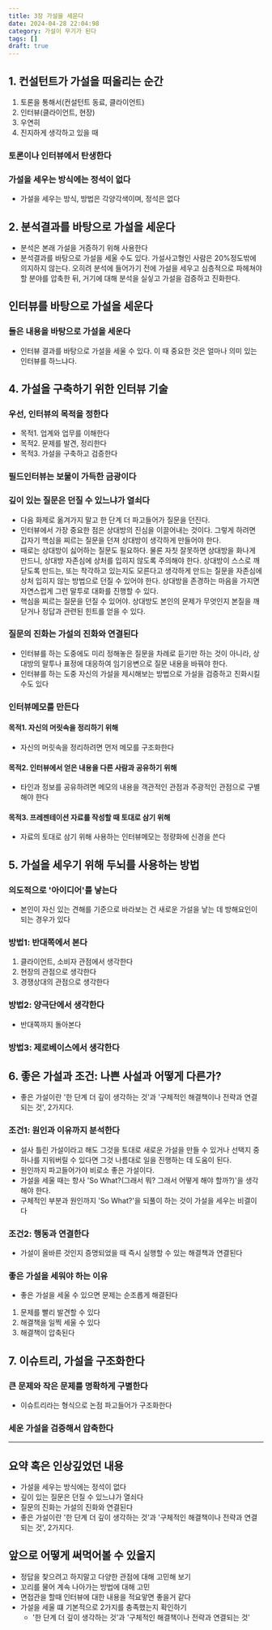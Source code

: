 ```yaml
---
title: 3장 가설을 세운다
date: 2024-04-28 22:04:98
category: 가설이 무기가 된다
tags: []
draft: true
---
```


## 1. 컨설턴트가 가설을 떠올리는 순간

1. 토론을 통해서(컨설턴트 동료, 클라이언트)
2. 인터뷰(클라이언트, 현장)
3. 우연히
4. 진지하게 생각하고 있을 때

### 토론이나 인터뷰에서 탄생한다

### 가설을 세우는 방식에는 정석이 없다

- 가설을 세우는 방식, 방법은 각양각색이며, 정석은 없다

## 2. 분석결과를 바탕으로 가설을 세운다

- 분석은 본래 가설을 거증하기 위해 사용한다
- 분석결과를 바탕으로 가설을 세울 수도 있다. 가설사고형인 사람은 20%정도밖에 의지하지 않는다. 오히려 분석에 들어가기 전에 가설을 세우고 심층적으로 파헤쳐야 할 분야를 압축한 뒤, 거기에 대해 분석을 실싷고 가설을 검증하고 진화한다.

## 인터뷰를 바탕으로 가설을 세운다

### 들은 내용을 바탕으로 가설을 세운다

- 인터뷰 결과를 바탕으로 가설을 세울 수 있다. 이 때 중요한 것은 얼마나 의미 있는 인터뷰를 하느냐다.

## 4. 가설을 구축하기 위한 인터뷰 기술

### 우선, 인터뷰의 목적을 정한다

- 목적1. 업계와 업무를 이해한다
- 목적2. 문제를 발견, 정리한다
- 목적3. 가설을 구축하고 검증한다

### 필드인터뷰는 보물이 가득한 금광이다

### 깊이 있는 질문은 던질 수 있느냐가 열쇠다

- 다음 화제로 옮겨가지 말고 한 단계 더 파고들어가 질문을 던진다.
- 인터뷰에서 가장 중요한 점은 상대방의 진심을 이끌어내는 것이다. 그렇게 하려면 갑자기 핵심을 찌르는 질문을 던져 상대방이 생각하게 만들어야 한다.
- 때로는 상대방이 싫어하는 질문도 필요하다. 물론 자칫 잘못하면 상대방을 화나게 만드니, 상대방 자존심에 상처를 입히지 않도록 주의해야 한다. 상대방이 스스로 깨닫도록 만드는, 또는 착각하고 있는지도 모른다고 생각하게 만드는 질문을 자존심에 상처 입히지 않는 방법으로 던질 수 있어야 한다. 상대방을 존경하는 마음을 가지면 자연스럽게 그런 말투로 대화를 진행할 수 있다.
- 핵심을 찌르는 질문을 던질 수 있어야. 상대방도 본인의 문제가 무엇인지 본질을 깨닫거나 정답과 관련된 힌트를 얻을 수 있다.

### 질문의 진화는 가설의 진화와 연결된다

- 인터뷰를 하는 도중에도 미리 정해놓은 질문을 차례로 듣기만 하는 것이 아니라, 상대방의 말투나 표정에 대응하여 임기응변으로 질문 내용을 바꿔야 한다.
- 인터뷰를 하는 도중 자신의 가설을 제시해보는 방법으로 가설을 검증하고 진화시킬 수도 있다

### 인터뷰메모를 만든다

#### 목적1. 자신의 머릿속을 정리하기 위해

- 자신의 머릿속을 정리하려면 먼저 메모를 구조화한다

#### 목적2. 인터뷰에서 얻은 내용을 다른 사람과 공유하기 위해

- 타인과 정보를 공유하려면 메모의 내용을 객관적인 관점과 주광적인 관점으로 구별해야 한다

#### 목적3. 프레젠테이션 자료를 작성할 때 토대로 삼기 위해

- 자료의 토대로 삼기 위해 사용하는 인터뷰메모는 정량화에 신경을 쓴다

## 5. 가설을 세우기 위해 두뇌를 사용하는 방법

### 의도적으로 '아이디어'를 낳는다

- 본인이 자신 있는 견해를 기준으로 바라보는 건 새로운 가설을 낳는 데 방해요인이 되는 경우가 있다

### 방법1: 반대쪽에서 본다

1. 클라이언트, 소비자 관점에서 생각한다
2. 현장의 관점으로 생각한다
3. 경쟁상대의 관점으로 생각한다

### 방법2: 양극단에서 생각한다

- 반대쪽까지 돌아본다

### 방법3: 제로베이스에서 생각한다

## 6. 좋은 가설과 조건: 나쁜 사설과 어떻게 다른가?

- 좋은 가설이란 '한 단계 더 깊이 생각하는 것'과 '구체적인 해결책이나 전략과 연결되는 것', 2가지다.

### 조건1: 원인과 이유까지 분석한다

- 설사 틀린 가설이라고 해도 그것을 토대로 새로운 가설을 만들 수 있거나 선택지 중 하나를 지워버릴 수 있다면 그것 나름대로 일을 진행하는 데 도움이 된다.
- 원인까지 파고들어가야 비로소 좋은 가설이다.
- 가설을 세울 때는 항사 'So What?(그래서 뭐? 그래서 어떻게 해야 할까?)'을 생각해야 한다.
- 구체적인 부분과 원인까지 'So What?'을 되풀이 하는 것이 가설을 세우는 비결이다

### 조건2: 행동과 연결한다

- 가설이 올바른 것인지 증명되었을 때 즉시 실행할 수 있는 해결책과 연결된다

### 좋은 가설을 세워야 하는 이유

- 좋은 가설을 세울 수 있으면 문제는 순조롭게 해결된다

1. 문제를 빨리 발견할 수 있다
2. 해결책을 일찍 세울 수 있다
3. 해결책이 압축된다

## 7. 이슈트리, 가설을 구조화한다

### 큰 문제와 작은 문제를 명확하게 구별한다

- 이슈트리라는 형식으로 논점 파고들어가 구조화한다

### 세운 가설을 검증해서 압축한다

---

## 요약 혹은 인상깊었던 내용

- 가설을 세우는 방식에는 정석이 없다
- 깊이 있는 질문은 던질 수 있느냐가 열쇠다
- 질문의 진화는 가설의 진화와 연결된다
- 좋은 가설이란 '한 단계 더 깊이 생각하는 것'과 '구체적인 해결책이나 전략과 연결되는 것', 2가지다.

## 앞으로 어떻게 써먹어볼 수 있을지

- 정답을 찾으려고 하지말고 다양한 관점에 대해 고민해 보기
- 꼬리를 물어 계속 나아가는 방법에 대해 고민
- 면접관을 할때 인터뷰에 대한 내용을 적요앟면 좋을거 같다
- 가설을 세울 떄 기본적으로 2가지를 충족했는지 확인하기
  - '한 단계 더 깊이 생각하는 것'과 '구체적인 해결책이나 전략과 연결되는 것'

